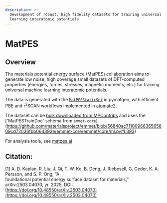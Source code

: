 ```yaml
---
description: >-
  Development of robust, high fidelity datasets for training universal machine
  learning interatomic potentials
---
```


# MatPES

## Overview

The materials potential energy surface (MatPES) collaboration aims to generate low noise, high coverage small datasets of DFT-computed properties (energies, forces, stresses, magnetic moments, etc.) for training universal machine learning interatomic potentials.

The data is generated with the [`MatPESStaticSet`](https://github.com/materialsproject/pymatgen/blob/f9d9fe8e0ce09ef30cc03bcc4e9937d27afd5a6a/src/pymatgen/io/vasp/sets.py#L1655) in pymatgen, with efficient PBE and r<sup>2</sup>SCAN workflows implemented in [atomate2](https://github.com/materialsproject/atomate2/blob/457f017fd82ecfb67aec10c794600874bfbbeaf7/src/atomate2/vasp/flows/matpes.py#L25).

The dataset can be [bulk downloaded from MPContribs](https://materialsproject-contribs.s3.amazonaws.com/index.html#MatPES_2025_1/) and uses the \['MatPESTrainDoc\` schema from `emmet-core`]\(https://github.com/materialsproject/emmet/blob/56840ac7110096636565809cd72036fbb064392e/emmet-core/emmet/core/ml.py#L393)

For analysis tools, see [matpes.ai](https://matpes.ai)

## Citation:

\[1] A. D. Kaplan, R. Liu, J. Qi, T. W. Ko, B. Deng, J. Riebesell, G. Ceder, K. A. Persson, and S. P. Ong, “A\
foundational potential energy surface dataset for materials,” arXiv:2503.04070, yr. 2025, DOI: [https://doi.org/10.48550/arXiv.2503.04070](https://doi.org/10.48550/arXiv.2503.04070)
